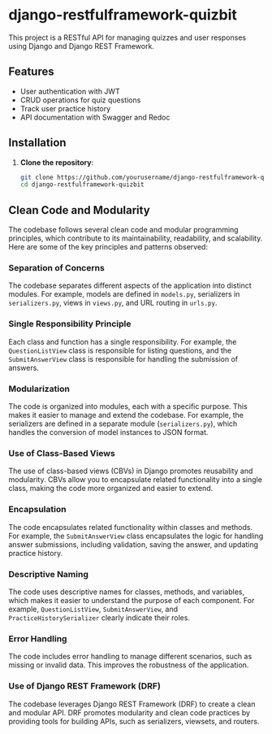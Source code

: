 # django-restfulframework-quizbit

This project is a RESTful API for managing quizzes and user responses using Django and Django REST Framework.

## Features

- User authentication with JWT
- CRUD operations for quiz questions
- Track user practice history
- API documentation with Swagger and Redoc

## Installation

1. **Clone the repository**:
   ```bash
   git clone https://github.com/yourusername/django-restfulframework-quizbit.git
   cd django-restfulframework-quizbit
   ```


## Clean Code and Modularity

The codebase follows several clean code and modular programming principles, which contribute to its maintainability, readability, and scalability. Here are some of the key principles and patterns observed:

### Separation of Concerns

The codebase separates different aspects of the application into distinct modules. For example, models are defined in `models.py`, serializers in `serializers.py`, views in `views.py`, and URL routing in `urls.py`.

### Single Responsibility Principle

Each class and function has a single responsibility. For example, the `QuestionListView` class is responsible for listing questions, and the `SubmitAnswerView` class is responsible for handling the submission of answers.

### Modularization

The code is organized into modules, each with a specific purpose. This makes it easier to manage and extend the codebase. For example, the serializers are defined in a separate module (`serializers.py`), which handles the conversion of model instances to JSON format.

### Use of Class-Based Views

The use of class-based views (CBVs) in Django promotes reusability and modularity. CBVs allow you to encapsulate related functionality into a single class, making the code more organized and easier to extend.

### Encapsulation

The code encapsulates related functionality within classes and methods. For example, the `SubmitAnswerView` class encapsulates the logic for handling answer submissions, including validation, saving the answer, and updating practice history.

### Descriptive Naming

The code uses descriptive names for classes, methods, and variables, which makes it easier to understand the purpose of each component. For example, `QuestionListView`, `SubmitAnswerView`, and `PracticeHistorySerializer` clearly indicate their roles.

### Error Handling

The code includes error handling to manage different scenarios, such as missing or invalid data. This improves the robustness of the application.

### Use of Django REST Framework (DRF)

The codebase leverages Django REST Framework (DRF) to create a clean and modular API. DRF promotes modularity and clean code practices by providing tools for building APIs, such as serializers, viewsets, and routers.

